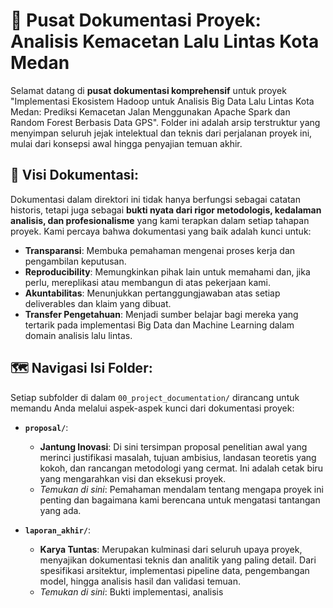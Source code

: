 # 📄 Pusat Dokumentasi Proyek: Analisis Kemacetan Lalu Lintas Kota Medan

Selamat datang di **pusat dokumentasi komprehensif** untuk proyek "Implementasi Ekosistem Hadoop untuk Analisis Big Data Lalu Lintas Kota Medan: Prediksi Kemacetan Jalan Menggunakan Apache Spark dan Random Forest Berbasis Data GPS". Folder ini adalah arsip terstruktur yang menyimpan seluruh jejak intelektual dan teknis dari perjalanan proyek ini, mulai dari konsepsi awal hingga penyajian temuan akhir.

## 🌟 Visi Dokumentasi:

Dokumentasi dalam direktori ini tidak hanya berfungsi sebagai catatan historis, tetapi juga sebagai **bukti nyata dari rigor metodologis, kedalaman analisis, dan profesionalisme** yang kami terapkan dalam setiap tahapan proyek. Kami percaya bahwa dokumentasi yang baik adalah kunci untuk:
* **Transparansi**: Membuka pemahaman mengenai proses kerja dan pengambilan keputusan.
* **Reproducibility**: Memungkinkan pihak lain untuk memahami dan, jika perlu, mereplikasi atau membangun di atas pekerjaan kami.
* **Akuntabilitas**: Menunjukkan pertanggungjawaban atas setiap deliverables dan klaim yang dibuat.
* **Transfer Pengetahuan**: Menjadi sumber belajar bagi mereka yang tertarik pada implementasi Big Data dan Machine Learning dalam domain analisis lalu lintas.

## 🗺️ Navigasi Isi Folder:

Setiap subfolder di dalam `00_project_documentation/` dirancang untuk memandu Anda melalui aspek-aspek kunci dari dokumentasi proyek:

* **`proposal/`**:
    * **Jantung Inovasi**: Di sini tersimpan proposal penelitian awal yang merinci justifikasi masalah, tujuan ambisius, landasan teoretis yang kokoh, dan rancangan metodologi yang cermat. Ini adalah cetak biru yang mengarahkan visi dan eksekusi proyek.
    * *Temukan di sini*: Pemahaman mendalam tentang mengapa proyek ini penting dan bagaimana kami berencana untuk mengatasi tantangan yang ada.

* **`laporan_akhir/`**:
    * **Karya Tuntas**: Merupakan kulminasi dari seluruh upaya proyek, menyajikan dokumentasi teknis dan analitik yang paling detail. Dari spesifikasi arsitektur, implementasi pipeline data, pengembangan model, hingga analisis hasil dan validasi temuan.
    * *Temukan di sini*: Bukti implementasi, analisis